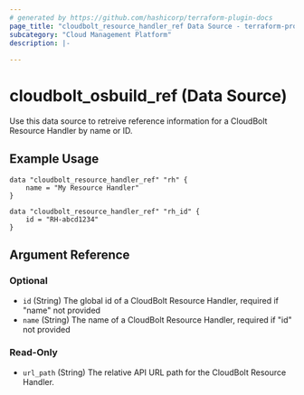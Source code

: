 ```yaml
---
# generated by https://github.com/hashicorp/terraform-plugin-docs
page_title: "cloudbolt_resource_handler_ref Data Source - terraform-provider-cloudbolt"
subcategory: "Cloud Management Platform"
description: |-
  
---
```


# cloudbolt_osbuild_ref (Data Source)

Use this data source to retreive reference information for a CloudBolt Resource Handler by name or ID.

## Example Usage
```hcl
data "cloudbolt_resource_handler_ref" "rh" {
    name = "My Resource Handler"
}

data "cloudbolt_resource_handler_ref" "rh_id" {
    id = "RH-abcd1234"
}
```

<!-- schema generated by tfplugindocs -->
## Argument Reference

### Optional

- `id` (String) The global id of a CloudBolt Resource Handler, required if "name" not provided
- `name` (String) The name of a CloudBolt Resource Handler, required if "id" not provided

### Read-Only

- `url_path` (String) The relative API URL path for the CloudBolt Resource Handler.


